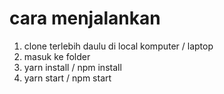 # cara menjalankan
1. clone terlebih daulu di local komputer / laptop
2. masuk ke folder
3. yarn install / npm install
4. yarn start / npm start
